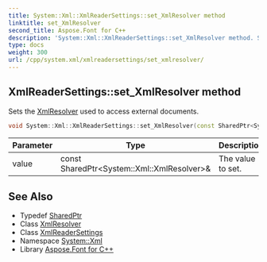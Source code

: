 ```yaml
---
title: System::Xml::XmlReaderSettings::set_XmlResolver method
linktitle: set_XmlResolver
second_title: Aspose.Font for C++
description: 'System::Xml::XmlReaderSettings::set_XmlResolver method. Sets the XmlResolver used to access external documents in C++.'
type: docs
weight: 300
url: /cpp/system.xml/xmlreadersettings/set_xmlresolver/
---
```

## XmlReaderSettings::set_XmlResolver method


Sets the [XmlResolver](../../xmlresolver/) used to access external documents.

```cpp
void System::Xml::XmlReaderSettings::set_XmlResolver(const SharedPtr<System::Xml::XmlResolver> &value)
```


| Parameter | Type | Description |
| --- | --- | --- |
| value | const SharedPtr\<System::Xml::XmlResolver\>\& | The value to set. |

## See Also

* Typedef [SharedPtr](../../../system/sharedptr/)
* Class [XmlResolver](../../xmlresolver/)
* Class [XmlReaderSettings](../)
* Namespace [System::Xml](../../)
* Library [Aspose.Font for C++](../../../)
